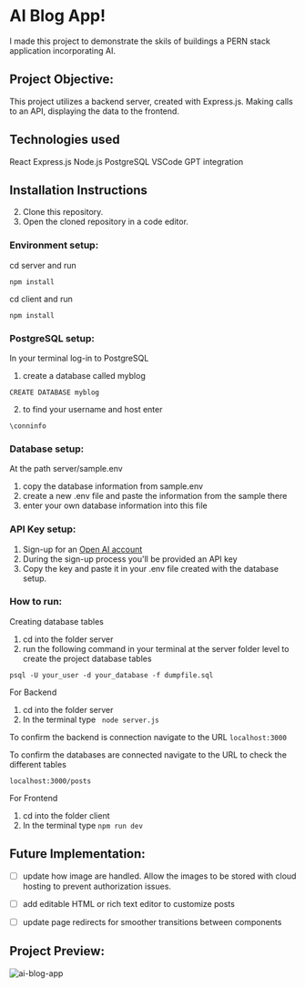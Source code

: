# AI Blog App! 

I made this project to demonstrate the skils of buildings a PERN stack application incorporating AI. 

## Project Objective:

This project utilizes a backend server, created with Express.js. Making calls to an API, displaying the data to the frontend.

## Technologies used

React 
Express.js
Node.js
PostgreSQL
VSCode 
GPT integration

## Installation Instructions

2. Clone this repository.
3. Open the cloned repository in a code editor.


### Environment setup: 

cd server and run 

`````````
npm install
`````````

cd client and run 

`````````
npm install
`````````

### PostgreSQL setup: 
In your terminal log-in to PostgreSQL 
1. create a database called myblog 

`````````
CREATE DATABASE myblog 
`````````
2. to find your username and host enter 
`````````
\conninfo
`````````


### Database setup: 
At the path server/sample.env
1. copy the database information from sample.env 
2. create a new .env file and paste the information from the sample there 
3. enter your own database information into this file

### API Key setup: 
1. Sign-up for an [Open AI account](https://auth.openai.com/log-in)
2. During the sign-up process you'll be provided an API key 
3. Copy the key and paste it in your .env file created with the database setup. 


### How to run:

Creating database tables 
1. cd into the folder server 
2. run the following command in your terminal at the server folder level to create the project database tables 

`````````
psql -U your_user -d your_database -f dumpfile.sql
`````````

For Backend
1. cd into the folder server  
2. In the terminal type ````````` node server.js`````````

To confirm the backend is connection navigate to the URL 
`````````localhost:3000`````````

To confirm the databases are connected navigate to the URL to check the different tables 

`````````localhost:3000/posts`````````


For Frontend
1. cd into the folder client
2. In the terminal type ````````` npm run dev `````````


## Future Implementation: 
- [ ] update how image are handled. Allow the images to be stored with cloud hosting to prevent authorization issues. 
- [ ] add editable HTML or rich text editor to customize posts
- [ ] update page redirects for smoother transitions between components



## Project Preview: 
![ai-blog-app](https://github.com/user-attachments/assets/1700108a-618b-4706-a690-7aa387e360d4)




